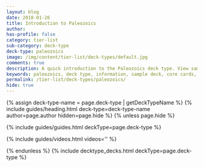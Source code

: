 ```yaml
---
layout: blog
date: 2018-01-26
title: Introduction to Paleozoics
author: 
has-profile: false
category: tier-list
sub-category: deck-type
deck-type: paleozoics
image: /img/content/tier-list/deck-types/default.jpg
comments: true
description: A quick introduction to the Paleozoics deck type. View sample deck, core cards, tech cards, quick tips, guides, videos and other information.
keywords: paleozoics, deck type, information, sample deck, core cards, tech cards, quick tips, guides, videos
permalink: /tier-list/deck-types/paleozoics/
hide: true
---
```


{% assign deck-type-name = page.deck-type | getDeckTypeName %}
{% include guides/heading.html deck-type=deck-type-name author=page.author hidden=page.hide %}
{% unless page.hide %}

<!-- CONTENT GOES HERE -->

{% include guides/guides.html deckType=page.deck-type %}

{% include guides/videos.html videos='' %}

{% endunless %}
{% include decktype_decks.html deckType=page.deck-type %}
